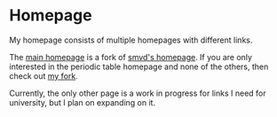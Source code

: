 # Homepage

My homepage consists of multiple homepages with different links.

The [main homepage](lnhrnndz.github.io/homepage) is a fork of [smvd's homepage](https://github.com/smvd/HomePage).
If you are only interested in the periodic table homepage and none of the others, then check out [my fork](https://github.com/lnhrnndz/periodic-homepage).

Currently, the only other page is a work in progress for links I need for university, but I plan on expanding on it.
